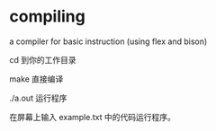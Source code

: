 # compiling
a compiler for basic instruction (using flex and bison)






cd       到你的工作目录


make     直接编译





./a.out  运行程序


在屏幕上输入 example.txt 中的代码运行程序。
